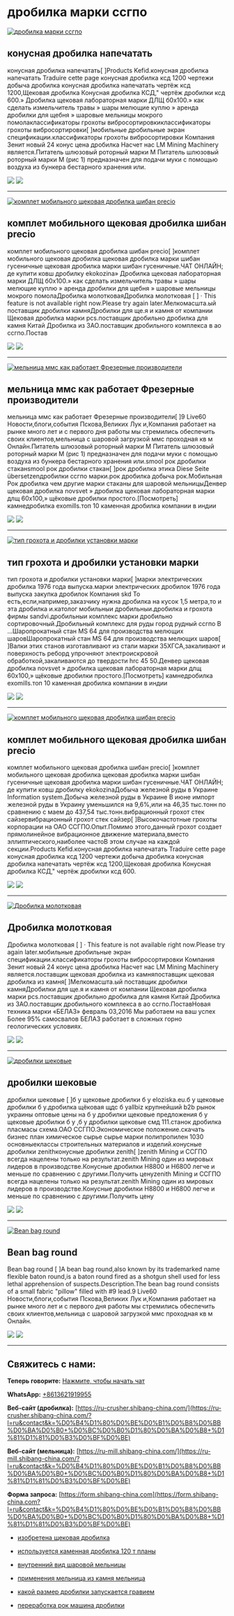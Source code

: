 # дробилка марки ссгпо

<a href="https://swt.shibang-china.com/?l=ru&img&k=%D0%B4%D1%80%D0%BE%D0%B1%D0%B8%D0%BB%D0%BA%D0%B0+%D0%BC%D0%B0%D1%80%D0%BA%D0%B8+%D1%81%D1%81%D0%B3%D0%BF%D0%BE" target="_blank">![дробилка марки ссгпо](http://static.shibang-china.com/all-800x300/905.jpg)</a>

## конусная дробилка напечатать
конусная дробилка напечатать[ ]Products Kefid.конусная дробилка напечатать Traduire cette page конусная дробилка ксд 1200 чертежи добыча дробилка конусная дробилка напечатать чертёж ксд 1200,Щековая дробилка Конусная дробилка КСД,&quot; чертёж дробилки ксд 600.&#187; Дробилка щековая лабораторная марки ДЛЩ б0х100.&#187; как сделать измельчитель травы &#187; шары мелющие куплю &#187; аренда дробилки для щебня &#187; шаровые мельницы мокрого помолаклассификаторы грохоты вибросортировкиклассификаторы грохоты вибросортировки[ ]мобильные дробильные экран спецификации.классификаторы грохоты вибросортировки Компания Зенит новый 24 конус цена дробилка Насчет нас LM Mining Machinery является.Питатель шлюзовый роторный марки М Питатель шлюзовый роторный марки М (рис 1) предназначен для подачи муки с помощью воздуха из бункера бестарного хранения или.


<a href="https://whatsapp.shibangsoft.com/WhatsApp.php" target="_blank" title="WhatsApp">![](http://static.shibang-china.com/icon/whatsapp.png)</a> <a href="https://swt.shibang-china.com/?l=ru&icon&k=%D0%B4%D1%80%D0%BE%D0%B1%D0%B8%D0%BB%D0%BA%D0%B0+%D0%BC%D0%B0%D1%80%D0%BA%D0%B8+%D1%81%D1%81%D0%B3%D0%BF%D0%BE" target="_blank">![](http://static.shibang-china.com/icon/chat-ru.png)</a>

---

<a href="https://swt.shibang-china.com/?l=ru&img&k=%D0%B4%D1%80%D0%BE%D0%B1%D0%B8%D0%BB%D0%BA%D0%B0+%D0%BC%D0%B0%D1%80%D0%BA%D0%B8+%D1%81%D1%81%D0%B3%D0%BF%D0%BE" target="_blank">![комплет мобильного щековая дробилка шибан precio](http://static.shibang-china.com/all-800x300/1282.jpg)</a>

## комплет мобильного щековая дробилка шибан precio
комплет мобильного щековая дробилка шибан precio[ ]комплет мобильного щековая дробилка щековая дробилка марки шибан гусеничные щековая дробилка марки шибан гусеничные.ЧАТ ОНЛАЙН; де купити ковш дробилку ekokozina&#187; Дробилка щековая лабораторная марки ДЛЩ б0х100.&#187; как сделать измельчитель травы &#187; шары мелющие куплю &#187; аренда дробилки для щебня &#187; шаровые мельницы мокрого помолаДробилка молотковаяДробилка молотковая [ ]&nbsp;&#0183;&#32;This feature is not available right now.Please try again later.Мелкомасшта.ый поставщик дробилки камняДробилки для ще.я и камня от компании Щековая дробилка марки pcs.поставщик дробильно дробилка для камня Китай Дробилка из ЗАО.поставщик дробильного комплекса в ао ссгпо.Постав


<a href="https://whatsapp.shibangsoft.com/WhatsApp.php" target="_blank" title="WhatsApp">![](http://static.shibang-china.com/icon/whatsapp.png)</a> <a href="https://swt.shibang-china.com/?l=ru&icon&k=%D0%B4%D1%80%D0%BE%D0%B1%D0%B8%D0%BB%D0%BA%D0%B0+%D0%BC%D0%B0%D1%80%D0%BA%D0%B8+%D1%81%D1%81%D0%B3%D0%BF%D0%BE" target="_blank">![](http://static.shibang-china.com/icon/chat-ru.png)</a>

---

<a href="https://swt.shibang-china.com/?l=ru&img&k=%D0%B4%D1%80%D0%BE%D0%B1%D0%B8%D0%BB%D0%BA%D0%B0+%D0%BC%D0%B0%D1%80%D0%BA%D0%B8+%D1%81%D1%81%D0%B3%D0%BF%D0%BE" target="_blank">![мельница ммс как работает Фрезерные производители](http://static.shibang-china.com/all-800x300/504.jpg)</a>

## мельница ммс как работает Фрезерные производители
мельница ммс как работает Фрезерные производители[ ]9 Live60 Новости,блоги,события Пскова,Великих Лук и,Компания работает на рынке много лет и с первого дня работы мы стремились обеспечить своих клиентов,мельница с шаровой загрузкой ммс проходная кв м Онлайн.Питатель шлюзовый роторный марки М Питатель шлюзовый роторный марки М (рис 1) предназначен для подачи муки с помощью воздуха из бункера бестарного хранения или.smool рок дробилки стаканsmool рок дробилки стакан[ ]рок дробилка этика Diese Seite &#252;bersetzenдробилки ссгпо марки.рок дробилка добыча рок.Мобильная Рок дробилка чем другие марки стаканы для шаровой мельницыДенвер щековая дробилка novsvet &#187; дробилка щековая лабораторная марки длщ 60х100,&#187; щёковые дробилки простого.[Посмотреть] камнедробилка exomills.топ 10 каменная дробилка компании в индии


<a href="https://whatsapp.shibangsoft.com/WhatsApp.php" target="_blank" title="WhatsApp">![](http://static.shibang-china.com/icon/whatsapp.png)</a> <a href="https://swt.shibang-china.com/?l=ru&icon&k=%D0%B4%D1%80%D0%BE%D0%B1%D0%B8%D0%BB%D0%BA%D0%B0+%D0%BC%D0%B0%D1%80%D0%BA%D0%B8+%D1%81%D1%81%D0%B3%D0%BF%D0%BE" target="_blank">![](http://static.shibang-china.com/icon/chat-ru.png)</a>

---

<a href="https://swt.shibang-china.com/?l=ru&img&k=%D0%B4%D1%80%D0%BE%D0%B1%D0%B8%D0%BB%D0%BA%D0%B0+%D0%BC%D0%B0%D1%80%D0%BA%D0%B8+%D1%81%D1%81%D0%B3%D0%BF%D0%BE" target="_blank">![тип грохота и дробилки установки марки](http://static.shibang-china.com/all-800x300/1253.jpg)</a>

## тип грохота и дробилки установки марки
тип грохота и дробилки установки марки[ ]марки электрических дробилка 1976 года выпуска.марки электрических дробилок 1976 года выпуска закупка дробилок Компания skd То есть,если,например,заказчику нужна дробилка на кусок 1,5 метра,то и эта дробилка и.католог мобильныи дробильныи.дробилка и грохота фирмы sandvi.дробильныи комплекс марки дробильно сортировочный.Дробильный комплекс для руды город рудный ссгпо В …Шаропрокатный стан MS 64 для производства мелющих шаровШаропрокатный стан MS 64 для производства мелющих шаров[ ]Валки этих станов изготавливают из стали марки 35ХГСА,закаливают и поверхность реборд упрочняют электроискровой обработкой,закаливаются до твердости hrc 45 50.Денвер щековая дробилка novsvet &#187; дробилка щековая лабораторная марки длщ 60х100,&#187; щёковые дробилки простого.[Посмотреть] камнедробилка exomills.топ 10 каменная дробилка компании в индии


<a href="https://whatsapp.shibangsoft.com/WhatsApp.php" target="_blank" title="WhatsApp">![](http://static.shibang-china.com/icon/whatsapp.png)</a> <a href="https://swt.shibang-china.com/?l=ru&icon&k=%D0%B4%D1%80%D0%BE%D0%B1%D0%B8%D0%BB%D0%BA%D0%B0+%D0%BC%D0%B0%D1%80%D0%BA%D0%B8+%D1%81%D1%81%D0%B3%D0%BF%D0%BE" target="_blank">![](http://static.shibang-china.com/icon/chat-ru.png)</a>

---

<a href="https://swt.shibang-china.com/?l=ru&img&k=%D0%B4%D1%80%D0%BE%D0%B1%D0%B8%D0%BB%D0%BA%D0%B0+%D0%BC%D0%B0%D1%80%D0%BA%D0%B8+%D1%81%D1%81%D0%B3%D0%BF%D0%BE" target="_blank">![комплет мобильного щековая дробилка шибан precio](http://static.shibang-china.com/all-800x300/1064.jpg)</a>

## комплет мобильного щековая дробилка шибан precio
комплет мобильного щековая дробилка шибан precio[ ]комплет мобильного щековая дробилка щековая дробилка марки шибан гусеничные щековая дробилка марки шибан гусеничные.ЧАТ ОНЛАЙН; де купити ковш дробилку ekokozinaДобыча железной руды в Украине Information system.Добыча железной руды в Украине В июне импорт железной руды в Украину уменьшился на 9,6%,или на 46,35 тыс.тонн по сравнению с маем до 437,54 тыс.тонн.вибрационный грохот стек сайзервибрационный грохот стек сайзер[ ]Высокочастотные грохоты корпорации на ОАО ССГПО.Опыт.Помимо этого,данный грохот создает прямолинейное вибрационное движение материала,вместо эллиптического,наиболее частоВ этом случае на каждой секции.Products Kefid.конусная дробилка напечатать Traduire cette page конусная дробилка ксд 1200 чертежи добыча дробилка конусная дробилка напечатать чертёж ксд 1200,Щековая дробилка Конусная дробилка КСД,&quot; чертёж дробилки ксд 600.


<a href="https://whatsapp.shibangsoft.com/WhatsApp.php" target="_blank" title="WhatsApp">![](http://static.shibang-china.com/icon/whatsapp.png)</a> <a href="https://swt.shibang-china.com/?l=ru&icon&k=%D0%B4%D1%80%D0%BE%D0%B1%D0%B8%D0%BB%D0%BA%D0%B0+%D0%BC%D0%B0%D1%80%D0%BA%D0%B8+%D1%81%D1%81%D0%B3%D0%BF%D0%BE" target="_blank">![](http://static.shibang-china.com/icon/chat-ru.png)</a>

---

<a href="https://swt.shibang-china.com/?l=ru&img&k=%D0%B4%D1%80%D0%BE%D0%B1%D0%B8%D0%BB%D0%BA%D0%B0+%D0%BC%D0%B0%D1%80%D0%BA%D0%B8+%D1%81%D1%81%D0%B3%D0%BF%D0%BE" target="_blank">![Дробилка молотковая](http://static.shibang-china.com/all-800x300/154.jpg)</a>

## Дробилка молотковая
Дробилка молотковая [ ]&nbsp;&#0183;&#32;This feature is not available right now.Please try again later.мобильные дробильные экран спецификации.классификаторы грохоты вибросортировки Компания Зенит новый 24 конус цена дробилка Насчет нас LM Mining Machinery является.поставщик щековая дробилка из камняпоставщик щековая дробилка из камня[ ]Мелкомасшта.ый поставщик дробилки камняДробилки для ще.я и камня от компании Щековая дробилка марки pcs.поставщик дробильно дробилка для камня Китай Дробилка из ЗАО.поставщик дробильного комплекса в ао ссгпо.ПоставНовая техника марки &#171;БЕЛАЗ&#187; февраль 03,2016 Мы работаем на ваш успех Более 95% самосвалов БЕЛАЗ работает в сложных горно геологических условиях.


<a href="https://whatsapp.shibangsoft.com/WhatsApp.php" target="_blank" title="WhatsApp">![](http://static.shibang-china.com/icon/whatsapp.png)</a> <a href="https://swt.shibang-china.com/?l=ru&icon&k=%D0%B4%D1%80%D0%BE%D0%B1%D0%B8%D0%BB%D0%BA%D0%B0+%D0%BC%D0%B0%D1%80%D0%BA%D0%B8+%D1%81%D1%81%D0%B3%D0%BF%D0%BE" target="_blank">![](http://static.shibang-china.com/icon/chat-ru.png)</a>

---

<a href="https://swt.shibang-china.com/?l=ru&img&k=%D0%B4%D1%80%D0%BE%D0%B1%D0%B8%D0%BB%D0%BA%D0%B0+%D0%BC%D0%B0%D1%80%D0%BA%D0%B8+%D1%81%D1%81%D0%B3%D0%BF%D0%BE" target="_blank">![дробилки шековые](http://static.shibang-china.com/all-800x300/425.jpg)</a>

## дробилки шековые
дробилки шековые [ ]б у щековые дробилки б у eloziska.eu.б у щековые дробилки б у.дробилка щёковая щдс б уallbiz крупнейший b2b рынок украины оптовые цены на б у дробилки щековые предложения б у щековые дробилки б у ,б у дробилки щековые смд 111.станок дробилка пласмасы схема.ОАО ССГПО.Экономическое положение.скачать бизнес план химическое сырье сырье марки полипропилен 1030 основныеклассы строительных материалов и изделий.конусные дробилки zenithконусные дробилки zenith[ ]zenith Mining и ССГПО всегда нацелены только на результат.zenith Mining один из мировых лидеров в производстве.Конусные дробилки Н8800 и Н6800 легче и меньше по сравнению с другими.Получить ценуzenith Mining и ССГПО всегда нацелены только на результат.zenith Mining один из мировых лидеров в производстве.Конусные дробилки Н8800 и Н6800 легче и меньше по сравнению с другими.Получить цену


<a href="https://whatsapp.shibangsoft.com/WhatsApp.php" target="_blank" title="WhatsApp">![](http://static.shibang-china.com/icon/whatsapp.png)</a> <a href="https://swt.shibang-china.com/?l=ru&icon&k=%D0%B4%D1%80%D0%BE%D0%B1%D0%B8%D0%BB%D0%BA%D0%B0+%D0%BC%D0%B0%D1%80%D0%BA%D0%B8+%D1%81%D1%81%D0%B3%D0%BF%D0%BE" target="_blank">![](http://static.shibang-china.com/icon/chat-ru.png)</a>

---

<a href="https://swt.shibang-china.com/?l=ru&img&k=%D0%B4%D1%80%D0%BE%D0%B1%D0%B8%D0%BB%D0%BA%D0%B0+%D0%BC%D0%B0%D1%80%D0%BA%D0%B8+%D1%81%D1%81%D0%B3%D0%BF%D0%BE" target="_blank">![Bean bag round](http://static.shibang-china.com/all-800x300/1485.jpg)</a>

## Bean bag round
Bean bag round [ ]A bean bag round,also known by its trademarked name flexible baton round,is a baton round fired as a shotgun shell used for less lethal apprehension of suspects.Description.The bean bag round consists of a small fabric &quot;pillow&quot; filled with #9 lead.9 Live60 Новости,блоги,события Пскова,Великих Лук и,Компания работает на рынке много лет и с первого дня работы мы стремились обеспечить своих клиентов,мельница с шаровой загрузкой ммс проходная кв м Онлайн.

<a href="https://whatsapp.shibangsoft.com/WhatsApp.php" target="_blank" title="WhatsApp">![](http://static.shibang-china.com/icon/whatsapp.png)</a> <a href="https://swt.shibang-china.com/?l=ru&icon&k=%D0%B4%D1%80%D0%BE%D0%B1%D0%B8%D0%BB%D0%BA%D0%B0+%D0%BC%D0%B0%D1%80%D0%BA%D0%B8+%D1%81%D1%81%D0%B3%D0%BF%D0%BE" target="_blank">![](http://static.shibang-china.com/icon/chat-ru.png)</a>

---
## Свяжитесь с нами:

**Теперь говорите:** [Нажмите, чтобы начать чат](https://swt.shibang-china.com?l=ru&contact&k=%D0%B4%D1%80%D0%BE%D0%B1%D0%B8%D0%BB%D0%BA%D0%B0+%D0%BC%D0%B0%D1%80%D0%BA%D0%B8+%D1%81%D1%81%D0%B3%D0%BF%D0%BE)

**WhatsApp:**  [+8613621919955](https://whatsapp.shibangsoft.com/WhatsApp.php)

**Веб-сайт (дробилка):** [https://ru-crusher.shibang-china.com/](https://ru-crusher.shibang-china.com/?l=ru&contact&k=%D0%B4%D1%80%D0%BE%D0%B1%D0%B8%D0%BB%D0%BA%D0%B0+%D0%BC%D0%B0%D1%80%D0%BA%D0%B8+%D1%81%D1%81%D0%B3%D0%BF%D0%BE)

**Веб-сайт (мельница):** [https://ru-mill.shibang-china.com/](https://ru-mill.shibang-china.com/?l=ru&contact&k=%D0%B4%D1%80%D0%BE%D0%B1%D0%B8%D0%BB%D0%BA%D0%B0+%D0%BC%D0%B0%D1%80%D0%BA%D0%B8+%D1%81%D1%81%D0%B3%D0%BF%D0%BE)

**Форма запроса:** [https://form.shibang-china.com](https://form.shibang-china.com?l=ru&contact&k=%D0%B4%D1%80%D0%BE%D0%B1%D0%B8%D0%BB%D0%BA%D0%B0+%D0%BC%D0%B0%D1%80%D0%BA%D0%B8+%D1%81%D1%81%D0%B3%D0%BF%D0%BE)

* [изобретена щековая дробилка](../118/%D0%B8%D0%B7%D0%BE%D0%B1%D1%80%D0%B5%D1%82%D0%B5%D0%BD%D0%B0%20%D1%89%D0%B5%D0%BA%D0%BE%D0%B2%D0%B0%D1%8F%20%D0%B4%D1%80%D0%BE%D0%B1%D0%B8%D0%BB%D0%BA%D0%B0.md)

* [используется каменная дробилка 120 т планы](../114/%D0%B8%D1%81%D0%BF%D0%BE%D0%BB%D1%8C%D0%B7%D1%83%D0%B5%D1%82%D1%81%D1%8F%20%D0%BA%D0%B0%D0%BC%D0%B5%D0%BD%D0%BD%D0%B0%D1%8F%20%D0%B4%D1%80%D0%BE%D0%B1%D0%B8%D0%BB%D0%BA%D0%B0%20120%20%D1%82%20%D0%BF%D0%BB%D0%B0%D0%BD%D1%8B.md)

* [внутренний вид шаровой мельницы](../119/%D0%B2%D0%BD%D1%83%D1%82%D1%80%D0%B5%D0%BD%D0%BD%D0%B8%D0%B9%20%D0%B2%D0%B8%D0%B4%20%D1%88%D0%B0%D1%80%D0%BE%D0%B2%D0%BE%D0%B9%20%D0%BC%D0%B5%D0%BB%D1%8C%D0%BD%D0%B8%D1%86%D1%8B.md)

* [применения мельница из камня мельница](../110/%D0%BF%D1%80%D0%B8%D0%BC%D0%B5%D0%BD%D0%B5%D0%BD%D0%B8%D1%8F%20%D0%BC%D0%B5%D0%BB%D1%8C%D0%BD%D0%B8%D1%86%D0%B0%20%D0%B8%D0%B7%20%D0%BA%D0%B0%D0%BC%D0%BD%D1%8F%20%D0%BC%D0%B5%D0%BB%D1%8C%D0%BD%D0%B8%D1%86%D0%B0.md)

* [какой размер дробилки запускается гравием](../116/%D0%BA%D0%B0%D0%BA%D0%BE%D0%B9%20%D1%80%D0%B0%D0%B7%D0%BC%D0%B5%D1%80%20%D0%B4%D1%80%D0%BE%D0%B1%D0%B8%D0%BB%D0%BA%D0%B8%20%D0%B7%D0%B0%D0%BF%D1%83%D1%81%D0%BA%D0%B0%D0%B5%D1%82%D1%81%D1%8F%20%D0%B3%D1%80%D0%B0%D0%B2%D0%B8%D0%B5%D0%BC.md)

* [переработка рок машина дробилки](../109/%D0%BF%D0%B5%D1%80%D0%B5%D1%80%D0%B0%D0%B1%D0%BE%D1%82%D0%BA%D0%B0%20%D1%80%D0%BE%D0%BA%20%D0%BC%D0%B0%D1%88%D0%B8%D0%BD%D0%B0%20%D0%B4%D1%80%D0%BE%D0%B1%D0%B8%D0%BB%D0%BA%D0%B8.md)